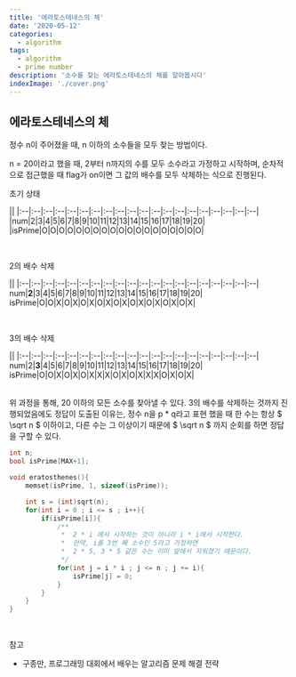 ```yaml
---
title: '에라토스테네스의 체'
date: '2020-05-12'
categories:
  - algorithm
tags:
  - algorithm
  - prime number
description: '소수를 찾는 에라토스테네스의 체를 알아봅시다'
indexImage: './cover.png'
---
```


## 에라토스테네스의 체

정수 n이 주어졌을 때, n 이하의 소수들을 모두 찾는 방법이다.

n = 20이라고 했을 때, 2부터 n까지의 수를 모두 소수라고 가정하고 시작하며, 
순차적으로 접근했을 때 flag가 on이면 그 값의 배수를 모두 삭제하는 식으로 진행된다.

초기 상태  

||
|:--|:--|:--|:--|:--|:--|:--|:--|:--|:--|:--|:--|:--|:--|:--|:--|:--|:--|:--|:--|
|num|2|3|4|5|6|7|8|9|10|11|12|13|14|15|16|17|18|19|20|
|isPrime|O|O|O|O|O|O|O|O|O|O|O|O|O|O|O|O|O|O|O| 

<br/>

2의 배수 삭제  

||
|:--|:--|:--|:--|:--|:--|:--|:--|:--|:--|:--|:--|:--|:--|:--|:--|:--|:--|:--|:--|
num|**2**|3|4|5|6|7|8|9|10|11|12|13|14|15|16|17|18|19|20|
isPrime|O|O|X|O|X|O|X|O|X|O|X|O|X|O|X|O|X|O|X|  

<br/>

3의 배수 삭제  

||
|:--|:--|:--|:--|:--|:--|:--|:--|:--|:--|:--|:--|:--|:--|:--|:--|:--|:--|:--|:--|
num|2|**3**|4|5|6|7|8|9|10|11|12|13|14|15|16|17|18|19|20|
isPrime|O|O|X|O|X|O|X|X|X|O|X|O|X|X|X|O|X|O|X|  

<br/>
위 과정을 통해, 20 이하의 모든 소수를 찾아낼 수 있다. 3의 배수를 삭제하는 것까지 진행되었음에도 정답이 도출된 이유는,
정수 n을 p * q라고 표현 했을 때 한 수는 항상 $ \sqrt n $ 이하이고, 다른 수는 그 이상이기 때문에 $ \sqrt n $ 까지 순회를 하면 정답을 구할 수 있다.


``` cpp
int n;
bool isPrime[MAX+1];

void eratosthenes(){
	memset(isPrime, 1, sizeof(isPrime));

	int s = (int)sqrt(n);
	for(int i = 0 ; i <= s ; i++){
		if(isPrime[i]){
			/**
			 *	2 * i 에서 시작하는 것이 아니라 i * i에서 시작한다.
			 *  만약, i를 3번 째 소수인 5라고 가정하면
			 *  2 * 5, 3 * 5 같은 수는 이미 앞에서 지워졌기 때문이다.
			 */
			for(int j = i * i ; j <= n ; j += i){
				isPrime[j] = 0;
			}
		}
	}
}
```

<br/>

참고
- 구종만, 프로그래밍 대회에서 배우는 알고리즘 문제 해결 전략